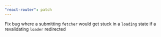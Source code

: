 ```yaml
---
"react-router": patch
---
```


Fix bug where a submitting `fetcher` would get stuck in a `loading` state if a revalidating `loader` redirected
